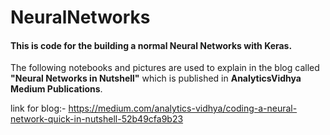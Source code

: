 # NeuralNetworks
#### This is code for the building a normal Neural Networks with Keras.

The following notebooks and pictures are used to explain in the blog called **"Neural Networks in Nutshell"** which is published in **AnalyticsVidhya Medium Publications**.

link for blog:-
https://medium.com/analytics-vidhya/coding-a-neural-network-quick-in-nutshell-52b49cfa9b23
